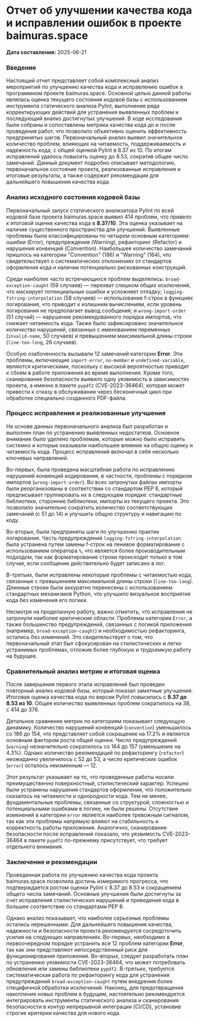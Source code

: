 # Отчет об улучшении качества кода и исправлении ошибок в проекте baimuras.space

**Дата составления:** 2025-06-21

### Введение

Настоящий отчет представляет собой комплексный анализ мероприятий по улучшению качества кода и исправлению ошибок в программном проекте baimuras.space. Основной целью данной работы являлась оценка текущего состояния кодовой базы с использованием инструмента статического анализа Pylint, выполнение ряда корректирующих действий для устранения выявленных проблем и последующий анализ достигнутых улучшений. В ходе исследования были собраны и сопоставлены метрики качества кода до и после проведения работ, что позволило объективно оценить эффективность предпринятых шагов. Первоначальный анализ выявил значительное количество проблем, влияющих на читаемость, поддерживаемость и надежность кода, с общей оценкой Pylint в 8.37 из 10. По итогам исправлений удалось повысить оценку до 8.53, сократив общее число замечаний. Данный документ подробно описывает методологию, первоначальное состояние проекта, реализованные исправления и итоговые результаты, а также содержит рекомендации для дальнейшего повышения качества кода.

### Анализ исходного состояния кодовой базы

Первоначальный запуск статического анализатора Pylint по всей кодовой базе проекта baimuras.space выявил 414 проблем, что привело к итоговой оценке качества кода в **8.37/10**. Эта оценка указывает на наличие существенного пространства для улучшений. Выявленные проблемы были классифицированы по четырем основным категориям: ошибки (Error), предупреждения (Warning), рефакторинг (Refactor) и нарушения конвенций (Convention). Наибольшее количество замечаний пришлось на категории "Convention" (186) и "Warning" (164), что свидетельствует о систематических отклонениях от стандартов оформления кода и наличии потенциально рискованных конструкций.

Среди наиболее часто встречающихся проблем выделялись: `broad-exception-caught` (59 случаев) — перехват слишком общих исключений, что маскирует потенциальные ошибки и усложняет отладку; `logging-fstring-interpolation` (58 случаев) — использование f-строк в функциях логирования, что приводит к излишним вычислениям, если уровень логирования не предполагает вывод сообщения; и `wrong-import-order` (51 случай) — нарушение рекомендованного порядка импортов, что снижает читаемость кода. Также было зафиксировано значительное количество нарушений, связанных с именованием переменных (`invalid-name`, 50 случаев) и превышением максимальной длины строки (`line-too-long`, 26 случаев).

Особую озабоченность вызывали 12 замечаний категории **Error**. Эти проблемы, включающие `import-error`, `no-member` и `undefined-variable`, являются критическими, поскольку с высокой вероятностью приводят к сбоям в работе приложения во время выполнения. Кроме того, сканирование безопасности выявило одну уязвимость в зависимостях проекта, а именно в пакете `pypdf2` (CVE-2023-36464), которая может привести к отказу в обслуживании через бесконечный цикл при обработке специально созданного PDF-файла.

### Процесс исправления и реализованные улучшения

На основе данных первоначального анализа был разработан и выполнен план по устранению выявленных недостатков. Основное внимание было уделено проблемам, которые можно было исправить системно и которые оказывали наибольшее влияние на общую оценку и читаемость кода. Процесс исправлений включал в себя несколько ключевых направлений.

Во-первых, была проведена масштабная работа по исправлению нарушений конвенций кодирования, в частности, проблемы с порядком импортов (`wrong-import-order`). Во всех затронутых файлах импорты были реорганизованы в соответствии со стандартом PEP 8, который предписывает группировать их в следующем порядке: стандартные библиотеки, сторонние библиотеки, импорты из текущего проекта. Это позволило значительно сократить количество соответствующих замечаний (с 51 до 14) и улучшить общую структуру и навигацию по коду.

Во-вторых, были предприняты шаги по улучшению практик логирования. Часть предупреждений `logging-fstring-interpolation` была устранена путем замены f-строк на ленивое форматирование с использованием оператора `%`, что является более производительным подходом, так как форматирование строки происходит только в том случае, если сообщение действительно будет записано в лог.

В-третьих, были исправлены некоторые проблемы с читаемостью кода, связанные с превышением максимальной длины строки (`line-too-long`). Длинные строки были аккуратно перенесены с использованием стандартных механизмов Python, что улучшило визуальное восприятие кода без изменения его логики.

Несмотря на проделанную работу, важно отметить, что исправления не затронули наиболее критические области. Проблемы категории `Error`, а также большинство предупреждений, связанных с логикой приложения (например, `broad-exception-caught`) и необходимостью рефакторинга, остались без изменений. Это свидетельствует о том, что первоначальный этап был сфокусирован на стилистических и легко устранимых проблемах, отложив более глубокую и трудоемкую работу на будущее.

### Сравнительный анализ метрик и итоговая оценка

После завершения первого этапа исправлений был проведен повторный анализ кодовой базы, который показал заметные улучшения. Итоговая оценка качества кода по версии Pylint повысилась с **8.37 до 8.53 из 10**. Общее количество выявленных проблем сократилось на 38, с 414 до 376.

Детальное сравнение метрик по категориям показывает следующую динамику. Количество нарушений конвенций (`convention`) уменьшилось со 186 до 154, что представляет собой сокращение на 17.2% и является основным фактором роста общей оценки. Число предупреждений (`warning`) незначительно сократилось со 164 до 157 (уменьшение на 4.3%). Однако количество рекомендаций по рефакторингу (`refactor`) неожиданно увеличилось с 52 до 53, а число критических ошибок (`error`) осталось неизменным — 12.

Этот результат указывает на то, что проведенные работы носили преимущественно поверхностный, стилистический характер. Успешно были устранены нарушения стандартов оформления, что положительно сказалось на читаемости и однородности кода. Тем не менее, фундаментальные проблемы, связанные со структурой, сложностью и потенциальными ошибками в логике, не были решены. Отсутствие изменений в категории `error` является наиболее тревожным сигналом, так как эти проблемы напрямую влияют на стабильность и корректность работы приложения. Аналогично, сканирование безопасности после исправлений показало, что уязвимость CVE-2023-36464 в пакете `pypdf2` по-прежнему присутствует, что требует отдельного внимания.

### Заключение и рекомендации

Проведенная работа по улучшению качества кода проекта baimuras.space позволила достичь измеримого прогресса, что подтверждается ростом оценки Pylint с 8.37 до 8.53 и сокращением общего числа замечаний. Основные улучшения были достигнуты за счет исправления стилистических нарушений и приведения кода в большее соответствие со стандартами PEP 8.

Однако анализ показывает, что наиболее серьезные проблемы остались нерешенными. Для дальнейшего повышения качества, надежности и безопасности проекта рекомендуется сосредоточить усилия на следующих направлениях. Во-первых, необходимо в первоочередном порядке устранить все 12 проблем категории **Error**, так как они представляют непосредственный риск для функционирования приложения. Во-вторых, следует разработать план по устранению уязвимости CVE-2023-36464, что может потребовать обновления или замены библиотеки `pypdf2`. В-третьих, требуется систематическая работа по рефакторингу кода для устранения предупреждений `broad-exception-caught` путем внедрения более специфичной обработки исключений. Наконец, для предотвращения накопления новых проблем в будущем, настоятельно рекомендуется интегрировать инструменты статического анализа и сканирования безопасности в контур непрерывной интеграции (CI/CD), установив строгие критерии качества для нового кода.